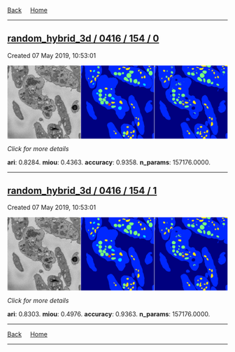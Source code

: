 
[Back](..)&nbsp;&nbsp;&nbsp;&nbsp;&nbsp;[Home](https://leapmanlab.github.io/snapshots)

---

<div class="summary"><a href="0"><h2>random_hybrid_3d / 0416 / 154 / 0</h2></a><p>Created 07 May 2019, 10:53:01
</p><a href="0"><img src="0/media/summary.png" align="center"></a><p>
<i>Click for more details</i>
</p></div>

**ari**: 0.8284. **miou**: 0.4363. **accuracy**: 0.9358. **n_params**: 157176.0000. 

---

<div class="summary"><a href="1"><h2>random_hybrid_3d / 0416 / 154 / 1</h2></a><p>Created 07 May 2019, 10:53:01
</p><a href="1"><img src="1/media/summary.png" align="center"></a><p>
<i>Click for more details</i>
</p></div>

**ari**: 0.8303. **miou**: 0.4976. **accuracy**: 0.9363. **n_params**: 157176.0000. 

---

[Back](..)&nbsp;&nbsp;&nbsp;&nbsp;&nbsp;[Home](https://leapmanlab.github.io/snapshots)

---